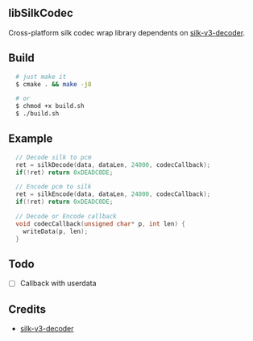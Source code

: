 ## libSilkCodec
Cross-platform silk codec wrap library dependents on [silk-v3-decoder](https://github.com/kn007/silk-v3-decoder).

## Build
```bash
  # just make it
  $ cmake . && make -j8

  # or
  $ chmod +x build.sh
  $ ./build.sh
```

## Example
```C
  // Decode silk to pcm
  ret = silkDecode(data, dataLen, 24000, codecCallback);
  if(!ret) return 0xDEADC0DE;

  // Encode pcm to silk
  ret = silkEncode(data, dataLen, 24000, codecCallback);
  if(!ret) return 0xDEADC0DE;

  // Decode or Encode callback
  void codecCallback(unsigned char* p, int len) {
    writeData(p, len);
  }

```

## Todo
- [ ] Callback with userdata

## Credits
- [silk-v3-decoder](https://github.com/kn007/silk-v3-decoder)

